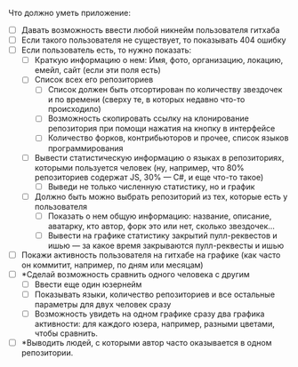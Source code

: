 Что должно уметь приложение:
- [ ] Давать возможность ввести любой никнейм пользователя гитхаба
- [ ] Если такого пользователя не существует, то показывать 404 ошибку
- [ ] Если пользователь есть, то нужно показать:
    - [ ] Краткую информацию о нем: Имя, фото, организацию, локацию, емейл, сайт (если эти поля есть)
    - [ ] Список всех его репозиториев
      - [ ] Список должен быть отсортирован по количеству звездочек и по времени (сверху те, в которых недавно что-то происходило)
      - [ ] Возможность скопировать ссылку на клонирование репозитория при помощи нажатия на кнопку в интерфейсе
      - [ ] Количество форков, контрибьюторов и прочее, список языков программирования
    - [ ] Вывести статистическую информацию о языках в репозиториях, которыми пользуется человек (ну, например, что 80% репозиториев содержат JS, 30% — C#, и еще что-то такое)
      - [ ] Выведи не только численную статистику, но и график
    - [ ] Должно быть можно выбрать репозиторий из тех, которые есть у пользователя
      - [ ] Показать о нем общую информацию: название, описание, аватарку, кто автор, форк это или нет, сколько звездочек…
      - [ ] Вывести на графике статистику закрытий пулл-реквестов и ишью — за какое время закрываются пулл-реквесты и ишью
- [ ] Покажи активность пользователя на гитхабе на графике (как часто он коммитит, например, по дням или месяцам)
- [ ] \*Сделай возможность сравнить одного человека с другим
  - [ ] Ввести еще один юзернейм
  - [ ] Показывать языки, количество репозиториев и все остальные параметры для двух человек сразу
  - [ ] Возможность увидеть на одном графике сразу два графика активности: для каждого юзера, например, разными цветами, чтобы сравнить. 
- [ ] \*Выводить людей, с которыми автор часто оказывается в одном репозитории.

